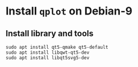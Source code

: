 # Install `qplot` on Debian-9

## Install library and tools
```
sudo apt install qt5-qmake qt5-default
sudo apt install libqwt-qt5-dev
sudo apt install libqt5svg5-dev
```

